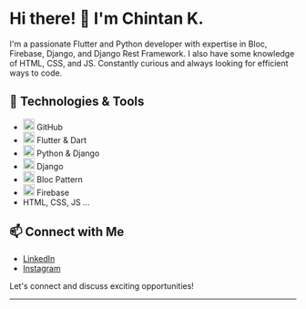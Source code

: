 # Hi there! 👋 I'm Chintan K.

I'm a passionate Flutter and Python developer with expertise in Bloc, Firebase, Django, and Django Rest Framework. I also have some knowledge of HTML, CSS, and JS. Constantly curious and always looking for efficient ways to code.

## 🚀 Technologies & Tools

- <img src="https://github.com/fluidicon.png" alt="GitHub Logo" width="20"/> GitHub
- <img src="https://storage.googleapis.com/cms-storage-bucket/4fd0db61df0567c0f352.png" alt="Flutter Logo" width="20"/> Flutter & Dart
- <img src="https://www.python.org/static/community_logos/python-logo-generic.svg" alt="Python Logo" width="20"/> Python & Django
- <img src="https://www.djangoproject.com/m/img/logos/django-logo-negative.png" alt="Django Logo" width="20"/> Django
- <img src="https://raw.githubusercontent.com/felangel/bloc/master/docs/assets/favicon.icon" alt="Bloc Logo" width="20"/> Bloc Pattern
- <img src="https://firebase.google.com/images/brand-guidelines/logo-logomark.png" alt="Firebase Logo" width="20"/> Firebase
- HTML, CSS, JS
...

## 📫 Connect with Me

- [LinkedIn](https://www.linkedin.com/in/chintan-k-798a21193/)
- [Instagram](https://www.instagram.com/chintan__k?utm_source=qr&igsh=MXZ5b2l2M3JpbW5pcw==)

Let's connect and discuss exciting opportunities!

---
